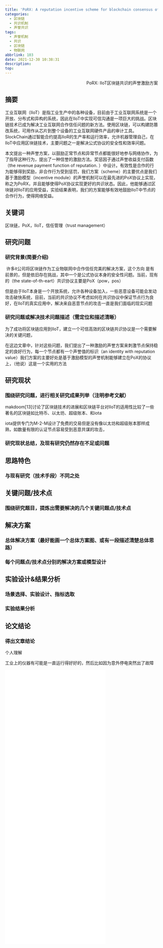 ```yaml
---
title: 'PoRX: A reputation incentive scheme for blockchain consensus of IIoT'
categories:
  - 区块链
  - 共识机制
  - 声誉共识
tags:
  - 声誉机制
  - 共识
  - 区块链
  - 物联网
abbrlink: 103
date: 2021-12-30 10:38:31
description:
top:
---
```


<p align="right">PoRX: IIoT区块链共识的声誉激励方案</p> 

## 摘要

​	工业互联网（IIoT）是指工业生产中的各种设备，目前由于工业互联网系统是一个开放、分布式和异构的系统，因此在IIoT中实现可信沟通是一项巨大的挑战。区块链技术已成为解决工业互联网合作信任问题的新方法。使用区块链，可以构建防篡改系统，可用作从芯片到整个设备的工业互联网硬件产品的审计工具。SlockChain通过智能合约提高IIoR的生产率和运行效率，允许机器管理自己，在IIoT中应用区块链技术，主要问题之一是解决公式协议的安全性和效率问题。

本文提出一种声誉方案，以鼓励正常节点和异常节点都能很好地参与网络协作，为了指导这种行为，提出了一种信誉的激励方法。奖惩因子通过声誉收益支付函数（the revenue payment function of reputation. ）中设计。有效性是合作的行为能够得到奖励，非合作行为受到惩罚，我们方案（scheme）的主要优点是我们基于激励模型（incentive module）的声誉机制可以在最先进的PoX协议上实现，称之为PoRX，并且能够使得PoX协议实现更好的共识状态。因此，他能够通过区块链对IIoT的应用受益，实验结果表明，我们的方案能够有效地鼓励IIoT中节点的合作行为，使得网络受益。

## 关键词

区块链，PoX，IIoT，信任管理（trust management）

<!-- more -->

## 研究问题

### 研究背景(简要介绍)

​	许多it公司将区块链作为工业物联网中合作信任完美的解决方案，这个方向 是有前景的，但是依旧存在挑战，其中一个是公式协议本身的安全性问题。当前，现有的（the state-of-th-eart）共识协议主要是PoX（pow，pos）

但是由于IIoT本身是一个开放系统，允许各种设备加入，一些恶意设备可能会发动攻击破快系统，目前，当前的共识协议不考虑如何在共识协议中保证节点行为良好，在IIoT的真实应用中，解决来自恶意节点的攻击一直是我们面临的现实问题



### 研究问题或解决技术问题描述（需定位和描述清晰）

为了成功将区块链应用到IIoT，建立一个可信高效的区块链共识协议是一个需要解决的关键问题，

在这边文章中，针对这些问题，我们提出了一种激励的声誉方案来刺激节点保持稳定的良好行为，每一个节点都有一个声誉值的标识（an identity with reputation value）我们方案的主要好处是基于激励模型的声誉机制能够建立在PoX的协议上，（他说）这是一个实用的方法

## 研究现状

### 围绕研究问题，进行相关研究成果列举（注明参考文献）

makdoom[13]讨论了区块链技术的进展和区块链平台对IIoT的适用性比较了一些著名的区块链如比特币、以太坊、超级账本、和iota

iota提供专门为M-2-M设计了免费的交易但是没有像以太坊和超级账本那样成熟，如数量有限的认证节点容易受到恶意共谋的攻击，



### 研究现状总结，及现有研究仍然存在不足或问题

## 思路特色

### 与现有研究（技术手段）不同之处

## 关键问题/技术点

### 围绕研究题目，提炼出需要解决的几个关键问题点/技术点

## 解决方案

### 总体解决方案（最好能画一个总体方案图、或有一段描述清楚总体思路）

### 每个问题点/技术点分别的解决方案或模型设计

## 实验设计&结果分析

### 场景选择、实验设计、指标选取

### 实验结果分析

## 论文结论

### 得出文章结论



个人理解

工业上的仪器有可能是一直运行得好好的，然后比如因为意外停电突然出了故障

<iframe frameborder="no" border="0" marginwidth="0" marginheight="0" width=330 height=450 src="//music.163.com/outchain/player?type=0&id=398230010&auto=1&height=430"></iframe>

<iframe frameborder="no" border="0" marginwidth="0" marginheight="0" width=330 height=450 src="//music.163.com/outchain/player?type=0&id=974387610&auto=1&height=430"></iframe>

​     
